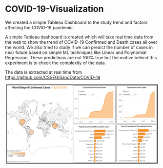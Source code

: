 # COVID-19-Visualization
We created a simple Tableau Dashboard to the study trend and factors affecting the COVID-19 pandemic. 



A simple Tableau dashboard is created which will take real time data from the web to show the trend of COVID-19 Confirmed and Death cases all over the world. We also tried to study if we can predict the number of cases in near future based on simple ML techniques like Linear and Polynomial Regression. These predictions are not 100% true but the motive behind this experiment is to check the complexity of the data.

The data is extracted at real time from https://github.com/CSSEGISandData/COVID-19 


![Snapshot of the Dashboard](Picture1.png)
